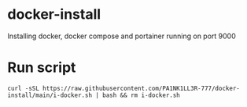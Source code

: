 # docker-install
Installing docker, docker compose and portainer running on port 9000

# Run script

```curl -sSL https://raw.githubusercontent.com/PA1NK1LL3R-777/docker-install/main/i-docker.sh | bash && rm i-docker.sh```
